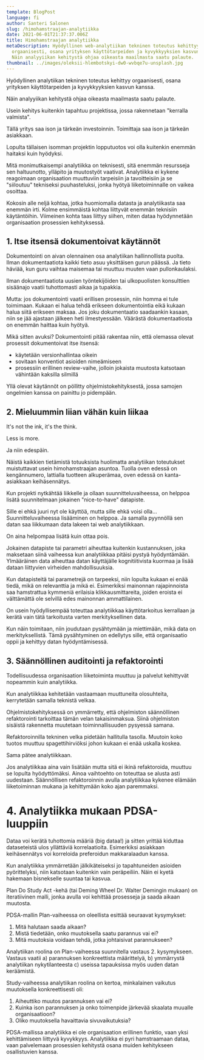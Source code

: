 ```yaml
---
template: BlogPost
language: fi
author: Santeri Salonen
slug: /himohamstraajan-analytiikka
date: 2021-06-01T21:37:37.006Z
title: Himohamstraajan analytiikka
metaDescription: Hyödyllinen web-analytiikan tekninen toteutus kehittyy
  orgaanisesti, osana yrityksen käyttötarpeiden ja kyvykkyyksien kasvun kanssa.
  Näin analyyiikan kehitystä ohjaa oikeasta maailmasta saatu palaute.
thumbnail: ../images/oleksii-hlembotskyi-dw0-wvbqe7u-unsplash.jpg
---
```

Hyödyllinen analytiikan tekninen toteutus kehittyy orgaanisesti, osana yrityksen käyttötarpeiden ja kyvykkyyksien kasvun kanssa.

Näin analyyiikan kehitystä ohjaa oikeasta maailmasta saatu palaute.

Usein kehitys kuitenkin tapahtuu projektissa, jossa rakennetaan "kerralla valmista".

Tällä yritys saa ison ja tärkeän investoinnin. Toimittaja saa ison ja tärkeän asiakkaan.

Lopulta tällaisen isomman projektin lopputuotos voi olla kuitenkin enemmän haitaksi kuin hyödyksi.

Mitä monimutkaisempi analytiikka on teknisesti, sitä enemmän resursseja sen haltuunotto, ylläpito ja muutostyöt vaativat. Analytiikka ei kykene reagoimaan organisaation muuttuviin tarpeisiin ja tavoitteisiin ja se "siiloutuu" tekniseksi puuhasteluksi, jonka hyötyä liiketoiminnalle on vaikea osoittaa.

Kokosin alle neljä kohtaa, jotka huomiomalla datasta ja analytiikasta saa enemmän irti. Kolme ensimmäistä kohtaa liittyvät enemmän teknisiin käytäntöihin. Viimeinen kohta taas liittyy siihen, miten dataa hyödynnetään organisaation prosessien kehityksessä.

## 1. Itse itsensä dokumentoivat käytännöt

Dokumentointi on aivan olennainen osa analytiikan hallinnollista puolta. Ilman dokumentaatiota kaikki tieto asuu yksittäisen gurun päässä. Ja tieto häviää, kun guru vaihtaa maisemaa tai muuttuu muuten vaan pullonkaulaksi. 

Ilman dokumentaatiota uusien työntekijöiden tai ulkopuolisten konsulttien sisäänajo vaatii tuhottomasti aikaa ja tupakkia. 

Mutta: jos dokumentointi vaatii erillisen prosessin, niin homma ei tule toimimaan. Kukaan ei halua tehdä erikseen dokumentointia eikä kukaan halua siitä erikseen maksaa. Jos joku dokumentaatio saadaankin kasaan, niin se jää ajastaan jälkeen heti ilmestyessään. Väärästä dokumentaatiosta on enemmän haittaa kuin hyötyä.

Mikä sitten avuksi? Dokumentointi pitää rakentaa niin, että olemassa olevat prosessit dokumentoivat itse itsensä:

* käytetään versionhallintaa oikein
* sovitaan konventiot asioiden nimeämiseen
* prosessiin erillinen review-vaihe, jolloin jokaista muutosta katsotaan vähintään kaksilla silmillä

Yllä olevat käytännöt on pöllitty ohjelmistokehityksestä, jossa samojen ongelmien kanssa on painittu jo pidempään.

## 2. Mieluummin liian vähän kuin liikaa

It's not the ink, it's the think. 

Less is more. 

Ja niin edespäin.

Näistä kaikkien tietämistä totuuksista huolimatta analytiikan toteutukset muistuttavat usein himohamstraajan asuntoa. Tuolla oven edessä on kengännumero, lattialla tuotteen alkuperämaa, oven edessä on kanta-asiakkaan keihäsennätys.

Kun projekti nytkähtää liikkelle ja ollaan suunnitteluvaiheessa, on helppoa lisätä suunnitelmaan jokainen "nice-to-have" datapiste. 

Sille ei ehkä juuri nyt ole käyttöä, mutta sille ehkä voisi olla... Suunnitteluvaiheessa lisääminen on helppoa. Ja samalla pyynnöllä sen datan saa liikkumaan data lakeen tai web analytiikkaan.

On aina helpompaa lisätä kuin ottaa pois. 

Jokainen datapiste tai parametri aiheuttaa kuitenkin kustannuksen, joka maksetaan siinä vaiheessa kun analytiikkaa pitäisi pystyä hyödyntämään. Ylmääräinen data aiheuttaa datan käyttäjälle kognitiitivista kuormaa ja lisää dataan liittyvien virheiden mahdollisuuksia. 

Kun datapisteitä tai parametrejä on tarpeeksi, niin lopulta kukaan ei enää tiedä, mikä on relevanttia ja mikä ei. Esimerkiksi mainonnan rajapinnoista saa hamstrattua kymmeniä erilaisia klikkausmittareita, joiden eroista ei välttämättä ole selvillä edes mainonnan ammattilainen. 

On usein hyödyllisempää toteuttaa analytiikkaa käyttötarkoitus kerrallaan ja kerätä vain tätä tarkoitusta varten merkityksellinen data. 

Kun näin toimitaan, niin joudutaan pysähtymään ja miettimään, mikä data on merkityksellistä. Tämä pysähtyminen on edellytys sille, että organisaatio oppii ja kehittyy datan hyödyntämisessä.

## 3. Säännöllinen auditointi ja refaktorointi

Todellisuudessa organisaation liiketoiminta muuttuu ja palvelut kehittyvät nopeammin kuin analytiikka. 

Kun analytiikkaa kehitetään vastaamaan muuttuneita olosuhteita, kerrytetään samalla teknistä velkaa. 

Ohjelmistokehityksessä on ymmärretty, että ohjelmiston säännöllinen refaktorointi tarkoittaa tämän velan takaisinmaksua. Siinä ohjelmiston sisäistä rakennetta muutetaan toiminnallisuuden pysyessä samana.

Refaktoroinnilla tekninen velka pidetään hallitulla tasolla. Muutoin koko tuotos muuttuu spagettihirviöksi johon kukaan ei enää uskalla koskea.

Sama pätee analytiikkaan.

Jos analytiikkaa aina vain lisätään mutta sitä ei ikinä refaktoroida, muuttuu se lopulta hyödyttömäksi. Ainoa vaihtoehto on toteuttaa se alusta asti uudestaan. Säännöllisen refaktoroinnin avulla analytiikkaa kykenee elämään liiketoiminnan mukana ja kehittymään koko ajan paremmaksi.

# 4. Analytiikka mukaan PDSA-luuppiin

Dataa voi kerätä tuhottomia määriä (big dataa!) ja sitten yrittää kiduttaa dataseteistä ulos yllättäviä korrelaatioita.  Esimerkiksi asiakkaan keihäsennätys voi korreloida preferoidun makkaralaadun kanssa.

Kun analytiikka ymmärretään jälkikäteiseksi jo tapahtuneiden asioiden pyörittelyksi, niin katsotaan kuitenkin vain peräpeiliin. Näin ei kyetä hakemaan bisnekselle suuntaa tai kasvua.

Plan Do Study Act -kehä (tai Deming Wheel Dr. Walter Demingin mukaan) on iteratiivinen malli, jonka avulla voi kehittää prosesseja ja saada aikaan muutosta.

PDSA-mallin Plan-vaiheessa on oleellista esittää seuraavat kysymykset:

1. Mitä halutaan saada aikaan?
2. Mistä tiedetään, onko muutoksella saatu parannus vai ei?
3. Mitä muutoksia voidaan tehdä, jotka johtaisivat parannukseen?

Analytiikan roolina on Plan-vaiheessa suunnitella vastaus 2. kysymykseen. Vastaus vaatii a) parannuksen konkreettista määrittelyä, b) ymmärrystä analytiikan nykytilanteesta c) useissa tapauksissa myös uuden datan keräämistä. 

Study-vaiheessa analytiikan roolina on kertoa, minkalainen vaikutus muutoksella konkreettisesti oli:

1. Aiheuttiko muutos parannuksen vai ei?
2. Kuinka ison parannuksen ja onko toimenpide järkevää skaalata muualle organisaatioon?
3. Oliko muutoksella havaittavia sivuvaikutuksia?

PDSA-mallissa analytiikka ei ole organisaation erillinen funktio, vaan yksi kehittämiseen liittyvä kyvykkyys. Analytiikka ei pyri hamstraamaan dataa, vaan palvelemaan prosessien kehitystä osana muiden kehitykseen osallistuvien kanssa.